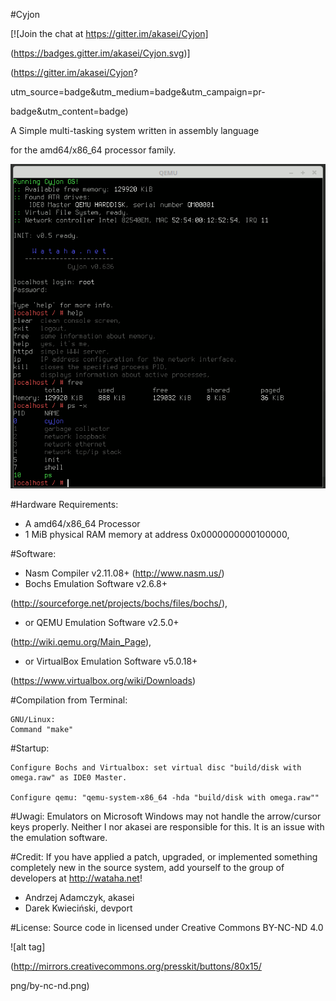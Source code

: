 #Cyjon

[![Join the chat at https://gitter.im/akasei/Cyjon]

(https://badges.gitter.im/akasei/Cyjon.svg)]

(https://gitter.im/akasei/Cyjon?

utm_source=badge&utm_medium=badge&utm_campaign=pr-

badge&utm_content=badge)

A Simple multi-tasking system written in assembly language 

for the amd64/x86_64 processor family.

![screenshot](screenshot.gif)

#Hardware Requirements:
- A amd64/x86_64 Processor
- 1 MiB physical RAM memory at address 0x0000000000100000,

#Software:
- Nasm Compiler v2.11.08+ (http://www.nasm.us/)
- Bochs Emulation Software v2.6.8+ 

(http://sourceforge.net/projects/bochs/files/bochs/),
- or QEMU Emulation Software v2.5.0+ 

(http://wiki.qemu.org/Main_Page),
- or VirtualBox Emulation Software v5.0.18+ 

(https://www.virtualbox.org/wiki/Downloads)

#Compilation from Terminal:

    GNU/Linux:
    Command "make"

#Startup:

    Configure Bochs and Virtualbox: set virtual disc "build/disk with omega.raw" as IDE0 Master.

    Configure qemu: "qemu-system-x86_64 -hda "build/disk with omega.raw""

#Uwagi:
Emulators on Microsoft Windows may not handle the arrow/cursor keys properly. Neither I nor akasei are responsible for this. It is an issue with the emulation software.

#Credit:
If you have applied a patch, upgraded, or implemented something completely new in the source system, add yourself to the group of developers at http://wataha.net!

- Andrzej Adamczyk, akasei
- Darek Kwieciński, devport

#License:
Source code in licensed under Creative Commons BY-NC-ND 4.0

![alt tag]

(http://mirrors.creativecommons.org/presskit/buttons/80x15/

png/by-nc-nd.png)
